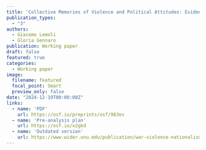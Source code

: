 ```yaml
---
title: 'Collective Memories of Violence and Political Attitudes: Evidence from a World War II Frontline'
publication_types:
  - "3"
authors:
  - Giacomo Lemoli
  - Gloria Gennaro
publication: Working paper
draft: false
featured: true
categories:
  - Working paper
image:
  filename: featured
  focal_point: Smart
  preview_only: false
date: "2024-12-19T00:00:00Z"
links:
  - name: 'PDF'
    url: https://osf.io/preprints/osf/983es
  - name: 'Pre-analysis plan'
    url: https://osf.io/x2gkd
  - name: 'Outdated version'
    url: https://www.wider.unu.edu/publication/war-violence-nationalism-and-party-support
---
```

